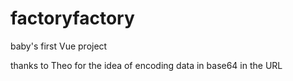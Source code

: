 # factoryfactory

baby's first Vue project

thanks to Theo for the idea of encoding data in base64 in the URL